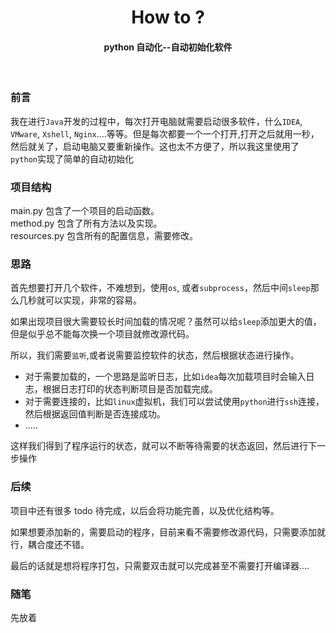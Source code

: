 <h1 style="text-align: center">
How to ?
<h4 style="text-align: center">python 自动化--自动初始化软件</h4>
</h1>
<br/>

### 前言
我在进行`Java`开发的过程中，每次打开电脑就需要启动很多软件，什么`IDEA`, `VMware`, `Xshell`, `Nginx`....等等。但是每次都要一个一个打开,打开之后就用一秒，然后就关了，启动电脑又要重新操作。这也太不方便了，所以我这里使用了`python`实现了简单的自动初始化

### 项目结构
main.py 包含了一个项目的启动函数。 <br/>
method.py 包含了所有方法以及实现。 <br/>
resources.py 包含所有的配置信息，需要修改。

### 思路
首先想要打开几个软件，不难想到，使用`os`, 或者`subprocess`，然后中间`sleep`那么几秒就可以实现，非常的容易。

如果出现项目很大需要较长时间加载的情况呢？虽然可以给`sleep`添加更大的值，但是似乎总不能每次换一个项目就修改源代码。

所以，我们需要`监听`,或者说需要监控软件的状态，然后根据状态进行操作。

* 对于需要加载的，一个思路是监听日志，比如`idea`每次加载项目时会输入日志，根据日志打印的状态判断项目是否加载完成。
* 对于需要连接的，比如`linux`虚拟机，我们可以尝试使用`python`进行`ssh`连接，然后根据返回值判断是否连接成功。
* .....

这样我们得到了程序运行的状态，就可以不断等待需要的状态返回，然后进行下一步操作

### 后续
项目中还有很多 todo 待完成，以后会将功能完善，以及优化结构等。

如果想要添加新的，需要启动的程序，目前来看不需要修改源代码，只需要添加就行，耦合度还不错。

最后的话就是想将程序打包，只需要双击就可以完成甚至不需要打开编译器....

### 随笔
先放着



